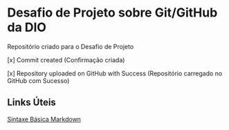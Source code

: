 # Desafio de Projeto sobre Git/GitHub da DIO
Repositório criado para o Desafio de Projeto

[x] Commit created (Confirmação criada)

[x] Repository uploaded on GitHub with Success (Repositório carregado no GitHub com Sucesso) 

## Links Úteis
[Sintaxe Básica Markdown](https://www.markdownguide.org/basic-syntax)

